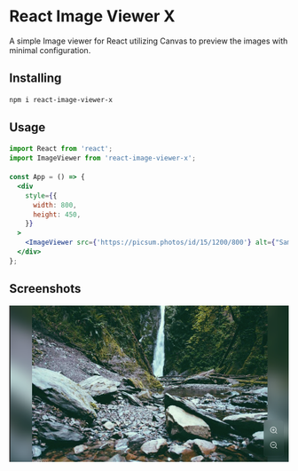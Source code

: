 # React Image Viewer X

A simple Image viewer for React utilizing Canvas to preview the images with minimal configuration.

## Installing

```bash
npm i react-image-viewer-x
```
## Usage

```jsx
import React from 'react';
import ImageViewer from 'react-image-viewer-x';

const App = () => {
  <div
    style={{
      width: 800,
      height: 450,
    }}
  >
    <ImageViewer src={'https://picsum.photos/id/15/1200/800'} alt={"Sample Image"} />
  </div>
};
``` 


## Screenshots

![Preview Image](https://github.com/imadx/react-image-viewer-x/blob/main/screenshot.png?raw=true)

